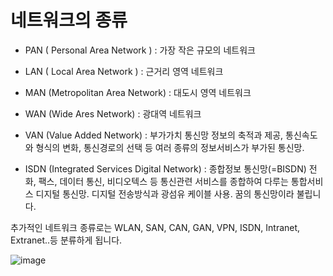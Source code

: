 # 네트워크의 종류

* PAN ( Personal Area Network ) : 가장 작은 규모의 네트워크

* LAN ( Local Area Network ) : 근거리 영역 네트워크
* MAN (Metropolitan Area Network) : 대도시 영역 네트워크
* WAN (Wide Ares Network) : 광대역 네트워크
* VAN (Value Added Network) : 부가가치 통신망 정보의 축적과 제공, 통신속도와 형식의 변화, 통신경로의 선택 등 여러 종류의 정보서비스가 부가된 통신망.
* ISDN (Integrated Services Digital Network) : 종합정보 통신망(=BISDN) 전화, 팩스, 데이터 통신, 비디오텍스 등 통신관련 서비스를 종합하여 다루는 통합서비스 디지털 통신망. 디지털 전송방식과 광섬유 케이블 사용. 꿈의 통신망이라 불립니다.

추가적인 네트워크 종류로는 WLAN, SAN, CAN, GAN, VPN, ISDN, Intranet, Extranet..등 분류하게 됩니다.

![image](https://user-images.githubusercontent.com/72377237/121901143-1d2de180-cd61-11eb-8f6d-e7dcaf492539.png)
